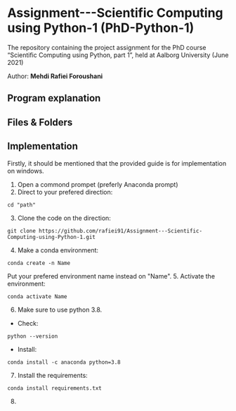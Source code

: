 # Assignment---Scientific Computing using Python-1 (PhD-Python-1)

The repository containing the project assignment for the PhD course “Scientific Computing using Python, part 1”, held at Aalborg University (June 2021)

Author: **Mehdi Rafiei Foroushani**

## Program explanation

## Files & Folders

## Implementation
Firstly, it should be mentioned that the provided guide is for implementation on windows.

1. Open a commond prompet (preferly Anaconda prompt)
2. Direct to your prefered direction:
```
cd "path"
```
3. Clone the code on the direction:
```
git clone https://github.com/rafiei91/Assignment---Scientific-Computing-using-Python-1.git
```
4. Make a conda environment:
```
conda create -n Name
```
Put your prefered environment name instead on "Name".
5. Activate the environment:
```
conda activate Name
```
6. Make sure to use python 3.8.
- Check:
```
python --version
```
- Install:
```
conda install -c anaconda python=3.8
```
7. Install the requirements:
```
conda install requirements.txt
```
8. 
